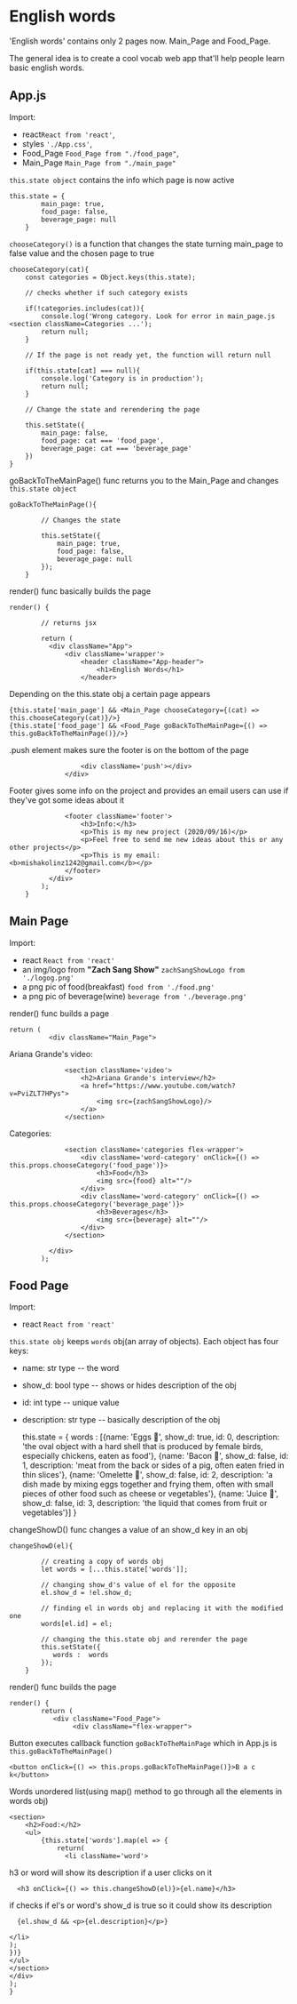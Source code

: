 # English words

'English words' contains only 2 pages now. Main_Page and Food_Page. 

The general idea is to create a cool vocab web app that'll help people learn basic 
english words. 

## App.js

Import:
* react`React from 'react'`,
* styles `'./App.css'`,
* Food_Page `Food_Page from "./food_page"`,
* Main_Page `Main_Page from "./main_page"`

`this.state object` contains the info which page is now active

    this.state = {
            main_page: true,
            food_page: false,
            beverage_page: null
        }
        
`chooseCategory()` is a function that changes the state turning main_page to false value
and the chosen page to true


    chooseCategory(cat){
        const categories = Object.keys(this.state);
        
        // checks whether if such category exists
        
        if(!categories.includes(cat)){
            console.log('Wrong category. Look for error in main_page.js <section className=Categories ...');
            return null;
        }
        
        // If the page is not ready yet, the function will return null

        if(this.state[cat] === null){
            console.log('Category is in production');
            return null;
        }
        
        // Change the state and rerendering the page

        this.setState({
            main_page: false,
            food_page: cat === 'food_page',
            beverage_page: cat === 'beverage_page'
        })
    }
    
goBackToTheMainPage() func returns you to the Main_Page and changes `this.state object`

    goBackToTheMainPage(){
    
            // Changes the state
            
            this.setState({
                main_page: true,
                food_page: false,
                beverage_page: null
            });
        }
        
render() func basically builds the page

    render() {
    
            // returns jsx 
            
            return (
              <div className="App">
                  <div className='wrapper'>
                      <header className="App-header">
                          <h1>English Words</h1>
                      </header>
                      
Depending on the this.state obj a certain page appears
                      
    {this.state['main_page'] && <Main_Page chooseCategory={(cat) => this.chooseCategory(cat)}/>}
    {this.state['food_page'] && <Food_Page goBackToTheMainPage={() => this.goBackToTheMainPage()}/>}
                      
.push element makes sure the footer is on the bottom of the page

                      <div className='push'></div>
                  </div>
                  
Footer gives some info on the project and provides an email users can use if they've got some ideas about it
                  
                  <footer className='footer'>
                      <h3>Info:</h3>
                      <p>This is my new project (2020/09/16)</p>
                      <p>Feel free to send me new ideas about this or any other projects</p>
                      <p>This is my email: <b>mishakolinz1242@gmail.com</b></p>
                  </footer>
              </div>
            );
        }
        
## Main Page

Import:

* react `React from 'react'`
* an img/logo from __"Zach Sang Show"__ `zachSangShowLogo from './logog.png'`
* a png pic of food(breakfast) `food from './food.png'`
* a png pic of beverage(wine) `beverage from './beverage.png'`

render() func builds a page

    return (
              <div className="Main_Page">
Ariana Grande's video:

                  <section className='video'>
                      <h2>Ariana Grande's interview</h2>
                      <a href="https://www.youtube.com/watch?v=PviZLT7HPys">
                          <img src={zachSangShowLogo}/>
                      </a>
                  </section>
Categories:

                  <section className='categories flex-wrapper'>
                      <div className='word-category' onClick={() => this.props.chooseCategory('food_page')}>
                          <h3>Food</h3>
                          <img src={food} alt=""/>
                      </div>
                      <div className='word-category' onClick={() => this.props.chooseCategory('beverage_page')}>
                          <h3>Beverages</h3>
                          <img src={beverage} alt=""/>
                      </div>
                  </section>
                  
              </div>
            );

## Food Page

Import: 
* react `React from 'react'`

`this.state obj` keeps `words` obj(an array of objects). Each object has four keys:
* name: str type -- the word
* show_d: bool type -- shows or hides description of the obj
* id: int type -- unique value
* description: str type -- basically description of the obj


    this.state = {
                words : [{name: 'Eggs 🥚', show_d: true, id: 0, description: 'the oval object with a hard shell that is produced by female birds, especially chickens, eaten as food'},
                    {name: 'Bacon 🥓', show_d: false, id: 1, description: 'meat from the back or sides of a pig, often eaten fried in thin slices'},
                    {name: 'Omelette 🍳', show_d: false, id: 2, description: 'a dish made by mixing eggs together and frying them, often with small pieces of other food such as cheese or vegetables'},
                    {name: 'Juice 🧃', show_d: false, id: 3, description: 'the liquid that comes from fruit or vegetables'}]
            }
            
changeShowD() func changes a value of an show_d key in an obj

    changeShowD(el){
    
            // creating a copy of words obj
            let words = [...this.state['words']];
            
            // changing show_d's value of el for the opposite
            el.show_d = !el.show_d;
            
            // finding el in words obj and replacing it with the modified one
            words[el.id] = el;
            
            // changing the this.state obj and rerender the page
            this.setState({
               words :  words
            });
        }

render() func builds the page

    render() {
            return (
               <div className="Food_Page">
                    <div className="flex-wrapper">
                    
Button executes callback function `goBackToTheMainPage` which in App.js is `this.goBackToTheMainPage()`

    <button onClick={() => this.props.goBackToTheMainPage()}>B a c k</button>
                        
Words unordered list(using map() method to go through all the elements in words obj)
   
    <section>
        <h2>Food:</h2>
        <ul>
            {this.state['words'].map(el => {
                return(
                  <li className='word'>
                 
h3 or word will show its description if a user clicks on it 
                  
      <h3 onClick={() => this.changeShowD(el)}>{el.name}</h3>
                      
if checks if el's or word's show_d is true so it could show its description
                      
      {el.show_d && <p>{el.description}</p>}              
                     
    </li>
    );
    })}
    </ul>
    </section>
    </div>
    );
    }